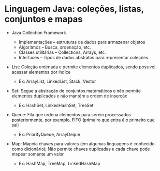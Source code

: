 # Linguagem Java: coleções, listas, conjuntos e mapas

- Java Collection Framework
	- Implementações – estruturas de dados para armazenar objetos
	- Algoritmos – Busca, ordenação, etc.
	- Classes utilitárias – Collections, Arrays, etc.
	- Interfaces – Tipos de dados abstratos para representar coleções
	
- List: Coleção ordenada e permite elementos duplicados, sendo possível acessar
elementos por índice
	- Ex: ArrayList, LinkedList, Stack, Vector
	
- Set: Segue a abstração de conjuntos matemáticos e não permite elementos
duplicados e não mantém a ordem de inserção
	- Ex: HashSet, LinkedHashSet, TreeSet

- Queue: Fila que ordena elementos para serem processados posteriormente, por
exemplo, FIFO (primeiro que entra é o primeiro que sai)
	- Ex: PriorityQueue, ArrayDeque

- Map: Mapeia chaves para valores (em algumas linguagens é conhecido como
dicionário); Não permite chaves duplicadas e cada chave pode mapear somente um
valor
	- Ex: HashMap, TreeMap, LinkedHashMap
